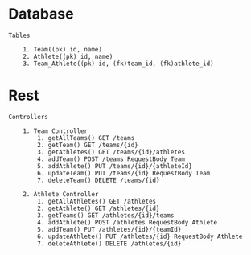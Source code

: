 # Database
	Tables
	
		1. Team((pk) id, name)
		2. Athlete((pk) id, name)
		3. Team_Athlete((pk) id, (fk)team_id, (fk)athlete_id)

# Rest
	Controllers
	
		1. Team Controller
			1. getAllTeams() GET /teams
			2. getTeam() GET /teams/{id}
			3. getAthletes() GET /teams/{id}/athletes
			4. addTeam() POST /teams RequestBody Team
			5. addAthlete() PUT /teams/{id}/{athleteId}
			6. updateTeam() PUT /teams/{id} RequestBody Team
			7. deleteTeam() DELETE /teams/{id}
			
		2. Athlete Controller
			1. getAllAthletes() GET /athletes
			2. getAthlete() GET /athletes/{id}
			3. getTeams() GET /athletes/{id}/teams
			4. addAthlete() POST /athletes RequestBody Athlete
			5. addTeam() PUT /athletes/{id}/{teamId}
			6. updateAthlete() PUT /athletes/{id} RequestBody Athlete
			7. deleteAthlete() DELETE /athletes/{id}
			
